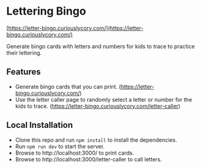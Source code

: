 # Lettering Bingo

[https://letter-bingo.curiouslycory.com/](https://letter-bingo.curiouslycory.com/)

Generate bingo cards with letters and numbers for kids to trace to practice their lettering.

## Features

- Generate bingo cards that you can print. (https://letter-bingo.curiouslycory.com/)
- Use the letter caller page to randomly select a letter or number for the kids to trace. (https://letter-bingo.curiouslycory.com/letter-caller)

## Local Installation

- Clone this repo and run `npm install` to install the dependencies.
- Run `npm run dev` to start the server.
- Browse to http://localhost:3000/ to print cards.
- Browse to http://localhost:3000/letter-caller to call letters.
